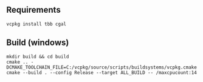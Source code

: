 
## Requirements

```
vcpkg install tbb cgal
```

## Build (windows)

```
mkdir build && cd build
cmake .. -DCMAKE_TOOLCHAIN_FILE=C:/vcpkg/source/scripts/buildsystems/vcpkg.cmake
cmake --build . --config Release --target ALL_BUILD -- /maxcpucount:14
```